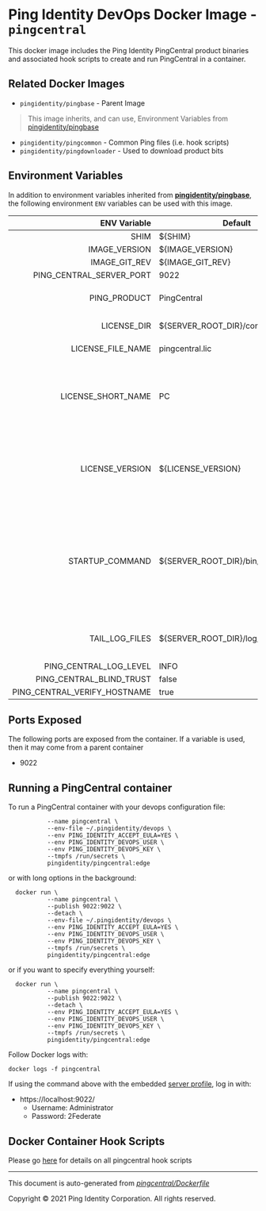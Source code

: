 

# Ping Identity DevOps Docker Image - `pingcentral`

This docker image includes the Ping Identity PingCentral product binaries
and associated hook scripts to create and run PingCentral in a container.

## Related Docker Images
- `pingidentity/pingbase` - Parent Image
> This image inherits, and can use, Environment Variables from [pingidentity/pingbase](https://devops.pingidentity.com/docker-images/pingbase/)
- `pingidentity/pingcommon` - Common Ping files (i.e. hook scripts)
- `pingidentity/pingdownloader` - Used to download product bits


## Environment Variables
In addition to environment variables inherited from **[pingidentity/pingbase](https://devops.pingidentity.com/docker-images/pingbase/)**,
the following environment `ENV` variables can be used with
this image.

| ENV Variable  | Default     | Description
| ------------: | ----------- | ---------------------------------
| SHIM  | ${SHIM}  |  |
| IMAGE_VERSION  | ${IMAGE_VERSION}  |  |
| IMAGE_GIT_REV  | ${IMAGE_GIT_REV}  |  |
| PING_CENTRAL_SERVER_PORT  | 9022  |  |
| PING_PRODUCT  | PingCentral  | Ping product name  |
| LICENSE_DIR  | ${SERVER_ROOT_DIR}/conf  | License directory  |
| LICENSE_FILE_NAME  | pingcentral.lic  | Name of license file  |
| LICENSE_SHORT_NAME  | PC  | Short name used when retrieving license from License Server  |
| LICENSE_VERSION  | ${LICENSE_VERSION}  | Version used when retrieving license from License Server  |
| STARTUP_COMMAND  | ${SERVER_ROOT_DIR}/bin/run.sh  | The command that the entrypoint will execute in the foreground to instantiate the container  |
| TAIL_LOG_FILES  | ${SERVER_ROOT_DIR}/log/application.log  | Files tailed once container has started  |
| PING_CENTRAL_LOG_LEVEL  | INFO  |  |
| PING_CENTRAL_BLIND_TRUST  | false  |  |
| PING_CENTRAL_VERIFY_HOSTNAME  | true  |  |

## Ports Exposed

The following ports are exposed from the container.  If a variable is
used, then it may come from a parent container

- 9022

## Running a PingCentral container
To run a PingCentral container with your devops configuration file:
```shell docker run -Pt \
           --name pingcentral \
           --env-file ~/.pingidentity/devops \
           --env PING_IDENTITY_ACCEPT_EULA=YES \
           --env PING_IDENTITY_DEVOPS_USER \
           --env PING_IDENTITY_DEVOPS_KEY \
           --tmpfs /run/secrets \
           pingidentity/pingcentral:edge
```
or with long options in the background:
```shell
  docker run \
           --name pingcentral \
           --publish 9022:9022 \
           --detach \
           --env-file ~/.pingidentity/devops \
           --env PING_IDENTITY_ACCEPT_EULA=YES \
           --env PING_IDENTITY_DEVOPS_USER \
           --env PING_IDENTITY_DEVOPS_KEY \
           --tmpfs /run/secrets \
           pingidentity/pingcentral:edge
```

or if you want to specify everything yourself:
```shell
  docker run \
           --name pingcentral \
           --publish 9022:9022 \
           --detach \
           --env PING_IDENTITY_ACCEPT_EULA=YES \
           --env PING_IDENTITY_DEVOPS_USER \
           --env PING_IDENTITY_DEVOPS_KEY \
           --tmpfs /run/secrets \
           pingidentity/pingcentral:edge
```

Follow Docker logs with:

``` shell
docker logs -f pingcentral
```

If using the command above with the embedded [server profile](https://devops.pingidentity.com/reference/config/), log in with:
* https://localhost:9022/
  * Username: Administrator
  * Password: 2Federate

## Docker Container Hook Scripts

Please go [here](https://github.com/pingidentity/pingidentity-devops-getting-started/tree/master/docs/docker-images/pingcentral/hooks/README.md) for details on all pingcentral hook scripts

---
This document is auto-generated from _[pingcentral/Dockerfile](https://github.com/pingidentity/pingidentity-docker-builds/blob/master/pingcentral/Dockerfile)_

Copyright © 2021 Ping Identity Corporation. All rights reserved.
